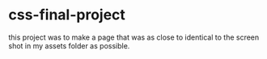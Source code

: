 # css-final-project

this project was to make a page that was as close to identical to the screen shot in my assets folder as possible. 
